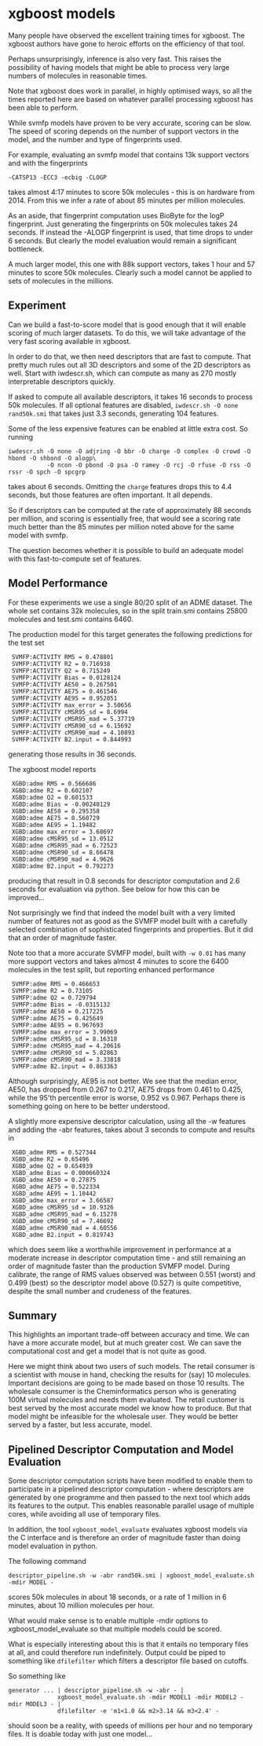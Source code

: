 # xgboost models
Many people have observed the excellent training times for xgboost.
The xgboost authors have gone to heroic efforts on the efficiency of that
tool.

Perhaps unsurprisingly, inference is also very fast. This raises the
possibility of having models that might be able to process very
large numbers of molecules in reasonable times.

Note that xgboost does work in parallel, in highly optimised ways, so
all the times reported here are based on whatever parallel processing
xgboost has been able to perform.

While svmfp models have proven to be very accurate, scoring can be
slow. The speed of scoring depends on the number of support vectors
in the model, and the number and type of fingerprints used.

For example, evaluating an svmfp model that contains 13k support
vectors and with the fingerprints
```
-CATSP13 -ECC3 -ecbig -CLOGP
```
takes almost 4:17 minutes to score 50k molecules - this is on hardware
from 2014. From this we infer a rate of about 85 minutes per million
molecules.

As an aside, that fingerprint computation uses BioByte for the logP
fingerprint. Just generating the fingerprints on 50k molecules takes
24 seconds. If instead the -ALOGP fingerprint is used, that time drops to
under 6 seconds. But clearly the model evaluation would remain a significant
bottleneck.

A much larger model, this one with 88k support vectors, takes 1 hour and 57
minutes to score 50k molecules. Clearly such a model cannot be applied to
sets of molecules in the millions.

## Experiment

Can we build a fast-to-score model that is good enough that it will enable scoring
of much larger datasets. To do this, we will take advantage of the very fast
scoring available in xgboost.

In order to do that, we then need descriptors that are fast to compute. That
pretty much rules out all 3D descriptors and some of the 2D descriptors as well.
Start with iwdescr.sh, which can compute as many as 270 mostly interpretable
descriptors quickly.

If asked to compute all available descriptors, it takes 16 seconds to process 50k
molecules. If all optional features are disabled, `iwdescr.sh -O none rand50k.smi` that
takes just 3.3 seconds, generating 104 features.

Some of the less expensive features can be enabled at little extra cost. So running
```
iwdescr.sh -O none -O adjring -O bbr -O charge -O complex -O crowd -O hbond -O shbond -O alogp\
           -O ncon -O pbond -O psa -O ramey -O rcj -O rfuse -O rss -O rssr -O spch -O spcgrp
```
takes about 6 seconds.
Omitting the `charge` features drops this to 4.4 seconds, but those features are often
important. It all depends.

So if descriptors can be computed at the rate of approximately 88 seconds per
million, and scoring is essentially free, that would see a scoring rate much
better than the 85 minutes per million noted above for the same model with svmfp.

The question becomes whether it is possible to build an adequate model with
this fast-to-compute set of features.

## Model Performance
For these experiments we use a single 80/20 split of an ADME dataset. The whole
set contains 32k molecules, so in the split train.smi contains 25800 molecules
and test.smi contains 6460.

The production model for this target generates the following predictions for
the test set
```
 SVMFP:ACTIVITY RMS = 0.478801
 SVMFP:ACTIVITY R2 = 0.716938
 SVMFP:ACTIVITY Q2 = 0.715249
 SVMFP:ACTIVITY Bias = 0.0128124
 SVMFP:ACTIVITY AE50 = 0.267501
 SVMFP:ACTIVITY AE75 = 0.461546
 SVMFP:ACTIVITY AE95 = 0.952051
 SVMFP:ACTIVITY max_error = 3.50656
 SVMFP:ACTIVITY cMSR95_sd = 8.6994
 SVMFP:ACTIVITY cMSR95_mad = 5.37719
 SVMFP:ACTIVITY cMSR90_sd = 6.15692
 SVMFP:ACTIVITY cMSR90_mad = 4.10893
 SVMFP:ACTIVITY B2.input = 0.844993

```
generating those results in 36 seconds.

The xgboost model reports
```
 XGBD:adme RMS = 0.566686
 XGBD:adme R2 = 0.602107
 XGBD:adme Q2 = 0.601533
 XGBD:adme Bias = -0.00240129
 XGBD:adme AE50 = 0.295358
 XGBD:adme AE75 = 0.560729
 XGBD:adme AE95 = 1.19482
 XGBD:adme max_error = 3.68697
 XGBD:adme cMSR95_sd = 13.0512
 XGBD:adme cMSR95_mad = 6.72523
 XGBD:adme cMSR90_sd = 8.66478
 XGBD:adme cMSR90_mad = 4.9626
 XGBD:adme B2.input = 0.792273
```
producing that result in 0.8 seconds for descriptor computation and 2.6 seconds
for evaluation via python. See below for how this can be improved...

Not surprisingly we find that indeed the model built with a very limited
number of features not as good as the SVMFP model built with a carefully selected
combination of sophisticated fingerprints and properties. But it did that an order
of magnitude faster.

Note too that a more accurate SVMFP model, built with `-w 0.01` has many more
support vectors and takes almost 4 minutes to score the 6400 molecules in the
test split, but reporting enhanced performance
```
 SVMFP:adme RMS = 0.466653
 SVMFP:adme R2 = 0.73105
 SVMFP:adme Q2 = 0.729794
 SVMFP:adme Bias = -0.0315132
 SVMFP:adme AE50 = 0.217225
 SVMFP:adme AE75 = 0.425649
 SVMFP:adme AE95 = 0.967693
 SVMFP:adme max_error = 3.99069
 SVMFP:adme cMSR95_sd = 8.16318
 SVMFP:adme cMSR95_mad = 4.20616
 SVMFP:adme cMSR90_sd = 5.82863
 SVMFP:adme cMSR90_mad = 3.33818
 SVMFP:adme B2.input = 0.863363
``` 
Although surprisingly, AE95 is not better. We see that the median error, AE50,
has dropped from 0.267 to 0.217, AE75 drops from 0.461 to 0.425, while the
95'th percentile error is worse, 0.952 vs 0.967. Perhaps there is something
going on here to be better understood.

A slightly more expensive descriptor calculation, using all the -w features and adding the -abr features,
takes about 3 seconds to compute and results in
```
 XGBD_adme RMS = 0.527344
 XGBD_adme R2 = 0.65496
 XGBD_adme Q2 = 0.654939
 XGBD_adme Bias = 0.000660324
 XGBD_adme AE50 = 0.27875
 XGBD_adme AE75 = 0.522334
 XGBD_adme AE95 = 1.10442
 XGBD_adme max_error = 3.66587
 XGBD_adme cMSR95_sd = 10.9326
 XGBD_adme cMSR95_mad = 6.15278
 XGBD_adme cMSR90_sd = 7.46692
 XGBD_adme cMSR90_mad = 4.60556
 XGBD_adme B2.input = 0.819743
```
which does seem like a worthwhile improvement in performance at a moderate increase
in descriptor computation time - and still remaining an order of magnitude faster
than the production SVMFP model. During calibrate, the range of RMS values observed
was between 0.551 (worst) and 0.499 (best) so the descriptor model above (0.527) is quite
competitive, despite the small number and crudeness of the features.

## Summary
This highlights an important trade-off between accuracy and time. We can have
a more accurate model, but at much greater cost. We can save the computational
cost and get a model that is not quite as good.

Here we might think about two users of such models. The retail consumer is
a scientist with mouse in hand, checking the results for (say) 10 molecules.
Important decisions are going to be made based on those 10 results.
The wholesale consumer is the Cheminformatics person who is generating
100M virtual molecules and needs them evaluated. The retail customer is
best served by the most accurate model we know how to produce. But that
model might be infeasible for the wholesale user. They would be better
served by a faster, but less accurate, model.

## Pipelined Descriptor Computation and Model Evaluation
Some descriptor computation scripts have been modified to enable them to participate
in a pipelined descriptor computation - where descriptors are generated by one programme
and then passed to the next tool which adds its features to the output. This enables
reasonable parallel usage of multiple cores, while avoiding all use of temporary files.

In addition, the tool `xgboost_model_evaluate` evaluates xgboost models via the
C interface and is therefore an order of magnitude faster than doing model evaluation
in python. 

The following command
```
descriptor_pipeline.sh -w -abr rand50k.smi | xgboost_model_evaluate.sh -mdir MODEL -
```
scores 50k molecules in about 18 seconds, or a rate of 1 million in 6 minutes, about
10 million molecules per hour.

What would make sense is to enable multiple -mdir options to xgboost_model_evaluate
so that multiple models could be scored.

What is especially interesting about this is that it entails no temporary
files at all, and could therefore run indefinitely. Output could be piped
to something like `dfilefilter` which filters a descriptor file based on
cutoffs.

So something like
```
generator ... | descriptor_pipeline.sh -w -abr - | 
              xgboost_model_evaluate.sh -mdir MODEL1 -mdir MODEL2 -mdir MODEL3 - |
              dfilefilter -e 'm1<1.0 && m2>3.14 && m3<2.4' -
```
should soon be a reality, with speeds of millions per hour and no temporary
files. It is doable today with just one model...

